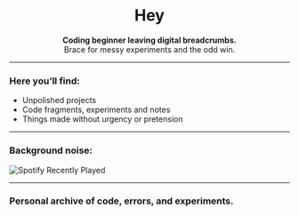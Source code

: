 <h1 align="center">Hey</h1>

<p align="center"><strong>Coding beginner leaving digital breadcrumbs.</strong><br>
Brace for messy experiments and the odd win.</p>

---

### Here you’ll find:
- Unpolished projects  
- Code fragments, experiments and notes  
- Things made without urgency or pretension  

---

### Background noise:

![Spotify Recently Played](https://spotify-recently-played-readme.vercel.app/api?user=xgufa7w7iohdqgofrwglndvon&count=7&width=600&unique=1)

---

### Personal archive of code, errors, and experiments.
